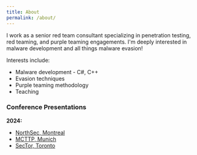 ```yaml
---
title: About
permalink: /about/
---
```


I work as a senior red team consultant specializing in penetration testing, red teaming, and purple teaming engagements. I'm deeply interested in malware development and all things malware evasion! <br>

Interests include:
- Malware development - C#, C++
- Evasion techniques
- Purple teaming methodology
- Teaching

### Conference Presentations

**2024:**
- [NorthSec, Montreal](https://nsec.io/schedule/#session-2024-simplified-malware-evasion-entropy-and-other-techniques)
- [MCTTP, Munich](https://www.mcttp.de/2024-talk-will-summerhill)
- [SecTor, Toronto](https://www.blackhat.com/sector/2024/briefings/schedule/index.html#simplified-malware-evasion---entropy-and-other-techniques-40874)

